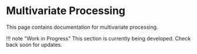 # Multivariate Processing

This page contains documentation for multivariate processing.

!!! note "Work in Progress"
    This section is currently being developed. Check back soon for updates.
